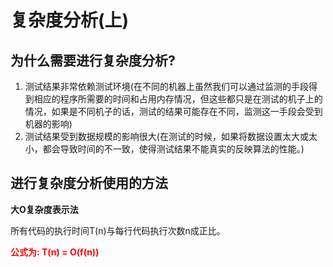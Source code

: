 # 复杂度分析(上)

## 为什么需要进行复杂度分析?

1. 测试结果非常依赖测试环境(在不同的机器上虽然我们可以通过监测的手段得到相应的程序所需要的时间和占用内存情况，但这些都只是在测试的机子上的情况，如果是不同机子的话，测试的结果可能存在不同，监测这一手段会受到机器的影响)
2. 测试结果受到数据规模的影响很大(在测试的时候，如果将数据设置太大或太小，都会导致时间的不一致，使得测试结果不能真实的反映算法的性能。)

## 进行复杂度分析使用的方法

**大O复杂度表示法**

所有代码的执行时间T(n)与每行代码执行次数n成正比。

<font color=#ff0000>**公式为: T(n) = O(f(n))**</font>

